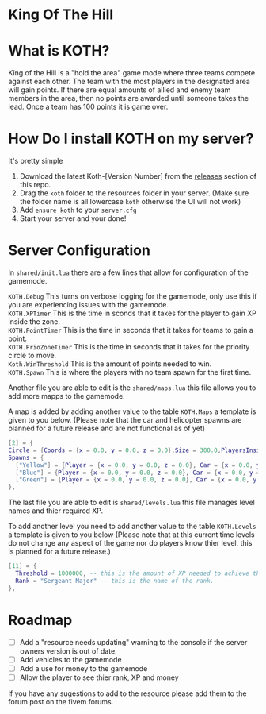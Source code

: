 King Of The Hill
=

What is KOTH?
=

King of the Hill is a "hold the area" game mode where three teams compete against each other. The team with the most players in the designated area will gain points. If there are equal amounts of allied and enemy team members in the area, then no points are awarded until someone takes the lead. Once a team has 100 points it is game over.


How Do I install KOTH on my server?
=

It's pretty simple

1. Download the latest Koth-[Version Number] from the [releases](https://github.com/The-Neco/KOTH/releases) section of this repo.
2. Drag the `koth` folder to the resources folder in your server. (Make sure the folder name is all lowercase `koth` otherwise the UI will not work)
3. Add `ensure koth` to your `server.cfg`
4. Start your server and your done!

Server Configuration
=

In `shared/init.lua` there are a few lines that allow for configuration of the gamemode.

`KOTH.Debug` This turns on verbose logging for the gamemode, only use this if you are experiencing issues with the gamemode.</br>
`KOTH.XPTimer` This is the time in sconds that it takes for the player to gain XP inside the zone.</br>
`KOTH.PointTimer` This is the time in seconds that it takes for teams to gain a point.</br>
`KOTH.PrioZoneTimer` This is the time in seconds that it takes for the priority circle to move.</br>
`Koth.WinThreshold` This is the amount of points needed to win.</br>
`KOTH.Spawn` This is where the players with no team spawn for the first time.</br>

Another file you are able to edit is the `shared/maps.lua` this file allows you to add more mapps to the gamemode.

A map is added by adding another value to the table `KOTH.Maps` a template is given to you below. (Please note that the car and helicopter spawns are planned for a future release and are not functional as of yet)

```lua
[2] = {
Circle = {Coords = {x = 0.0, y = 0.0, z = 0.0},Size = 300.0,PlayersInside = {}}, -- This is the XYZ coordinates and the size of the main circle.
Spawns = {
  ["Yellow"] = {Player = {x = 0.0, y = 0.0, z = 0.0}, Car = {x = 0.0, y = 0.0, z = 0.0, h = 0.0}, Helicopter = {x = 0.0, y = 0.0, z = 0.0, h = 0.0}}, -- This is the XYZ coordinates for the spawn of the Yellow team.
  ["Blue"] = {Player = {x = 0.0, y = 0.0, z = 0.0}, Car = {x = 0.0, y = 0.0, z = 0.0, h = 0.0}, Helicopter = {x = 0.0, y = 0.0, z = 0.0, h = 0.0}}, -- This is the XYZ coordinates for the spawn of the Blue team.
  ["Green"] = {Player = {x = 0.0, y = 0.0, z = 0.0}, Car = {x = 0.0, y = 0.0, z = 0.0, h = 0.0}, Helicopter = {x = 0.0, y = 0.0, z = 0.0, h = 0.0}}, -- This is the XYZ coordinates for the spawn of the Green team.
},
```

The last file you are able to edit is `shared/levels.lua` this file manages level names and thier required XP.

To add another level you need to add another value to the table `KOTH.Levels` a template is given to you below (Please note that at this current time levels do not change any aspect of the game nor do players know thier level, this is planned for a future release.)

```lua
[11] = {
  Threshold = 1000000, -- this is the amount of XP needed to achieve this rank, players are reset to 0 every time they rank up.
  Rank = "Sergeant Major" -- this is the name of the rank.
},
```

Roadmap
=

- [ ] Add a "resource needs updating" warning to the console if the server owners version is out of date.
- [ ] Add vehicles to the gamemode
- [ ] Add a use for money to the gamemode
- [ ] Allow the player to see thier rank, XP and money

If you have any sugestions to add to the resource please add them to the forum post on the fivem forums.
